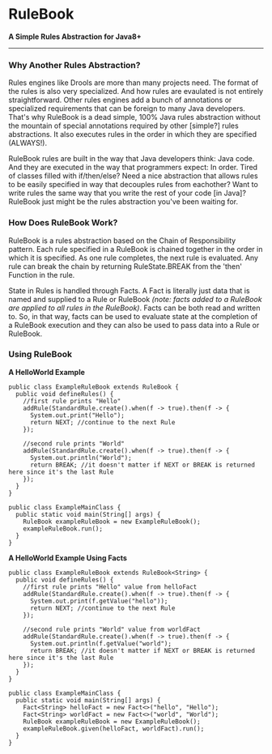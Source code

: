 # RuleBook
**A Simple Rules Abstraction for Java8+**

-----------------

### Why Another Rules Abstraction?
Rules engines like Drools are more than many projects need. The format of the rules is also very specialized. And how rules are evaulated is not entirely straightforward. Other rules engines add a bunch of annotations or specialized requirements that can be foreign to many Java developers. That's why RuleBook is a dead simple, 100% Java rules abstraction without the mountain of special annotations required by other [simple?] rules abstractions. It also executes rules in the order in which they are specified (ALWAYS!). 

RuleBook rules are built in the way that Java developers think: Java code. And they are executed in the way that programmers expect: In order. Tired of classes filled with if/then/else? Need a nice abstraction that allows rules to be easily specified in way that decouples rules from eachother? Want to write rules the same way that you write the rest of your code [in Java]? RuleBook just might be the rules abstraction you've been waiting for.

### How Does RuleBook Work?
RuleBook is a rules abstraction based on the Chain of Responsibility pattern. Each rule specified in a RuleBook is chained together in the order in which it is specified. As one rule completes, the next rule is evaluated. Any rule can break the chain by returning RuleState.BREAK from the 'then' Function in the rule.

State in Rules is handled through Facts. A Fact is literally just data that is named and supplied to a Rule or RuleBook _(note: facts added to a RuleBook are applied to all rules in the RuleBook)_. Facts can be both read and written to. So, in that way, facts can be used to evaluate state at the completion of a RuleBook execution and they can also be used to pass data into a Rule or RuleBook.

### Using RuleBook
**A HelloWorld Example**
```
public class ExampleRuleBook extends RuleBook {
  public void defineRules() {
    //first rule prints "Hello"
    addRule(StandardRule.create().when(f -> true).then(f -> {
      System.out.print("Hello");
      return NEXT; //continue to the next Rule
    });
    
    //second rule prints "World"
    addRule(StandardRule.create().when(f -> true).then(f -> {
      System.out.println("World");
      return BREAK; //it doesn't matter if NEXT or BREAK is returned here since it's the last Rule
    });
  }
}
```
```
public class ExampleMainClass {
  public static void main(String[] args) {
    RuleBook exampleRuleBook = new ExampleRuleBook();
    exampleRuleBook.run();
  }
}
```
**A HelloWorld Example Using Facts**
```
public class ExampleRuleBook extends RuleBook<String> {
  public void defineRules() {
    //first rule prints "Hello" value from helloFact
    addRule(StandardRule.create().when(f -> true).then(f -> {
      System.out.print(f.getValue("hello"));
      return NEXT; //continue to the next Rule
    });
    
    //second rule prints "World" value from worldFact
    addRule(StandardRule.create().when(f -> true).then(f -> {
      System.out.println(f.getValue("world");
      return BREAK; //it doesn't matter if NEXT or BREAK is returned here since it's the last Rule
    });
  }
}
```
```
public class ExampleMainClass {
  public static void main(String[] args) {
    Fact<String> helloFact = new Fact<>("hello", "Hello");
    Fact<String> worldFact = new Fact<>("world", "World");
    RuleBook exampleRuleBook = new ExampleRuleBook();
    exampleRuleBook.given(helloFact, worldFact).run();
  }
}
```

